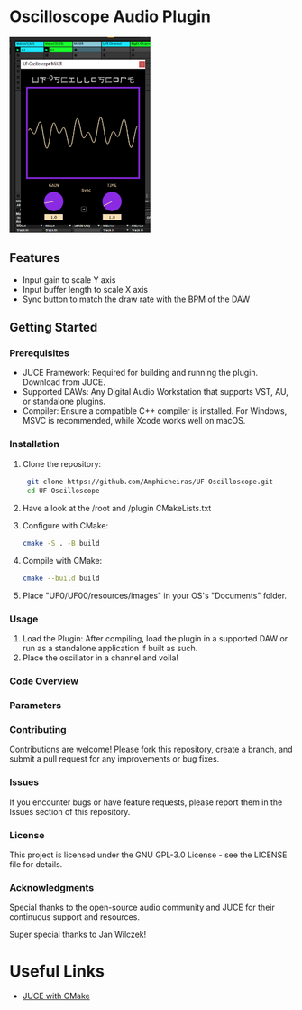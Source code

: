 # Oscilloscope Audio Plugin

  <img src="https://github.com/Amphicheiras/UF-Oscilloscope/blob/dev-amphicheiras/github/uf00.png?raw=true" alt="right" width="250">

## Features

- Input gain to scale Y axis
- Input buffer length to scale X axis
- Sync button to match the draw rate with the BPM of the DAW

## Getting Started

### Prerequisites

- JUCE Framework: Required for building and running the plugin. Download from JUCE.
- Supported DAWs: Any Digital Audio Workstation that supports VST, AU, or standalone plugins.
- Compiler: Ensure a compatible C++ compiler is installed. For Windows, MSVC is recommended, while Xcode works well on macOS.

### Installation

1. Clone the repository:
    ```sh
     git clone https://github.com/Amphicheiras/UF-Oscilloscope.git
     cd UF-Oscilloscope
    ```

2. Have a look at the /root and /plugin CMakeLists.txt

2. Configure with CMake:
   ```sh
   cmake -S . -B build
   ```

3. Compile with CMake:
   ```sh
   cmake --build build
   ```

4. Place "UF0/UF00/resources/images" in your OS's "Documents" folder.

### Usage

1. Load the Plugin:
   After compiling, load the plugin in a supported DAW or run as a standalone application if built as such.
2. Place the oscillator in a channel and voila!

### Code Overview


### Parameters


### Contributing

Contributions are welcome! Please fork this repository, create a branch, and submit a pull request for any improvements or bug fixes.

### Issues

If you encounter bugs or have feature requests, please report them in the Issues section of this repository.

### License

This project is licensed under the GNU GPL-3.0 License - see the LICENSE file for details.

### Acknowledgments

Special thanks to the open-source audio community and JUCE for their continuous support and resources.

Super special thanks to Jan Wilczek!

# Useful Links

- [JUCE with CMake](https://www.youtube.com/watch?v=Uq7Hwt18s3s)
